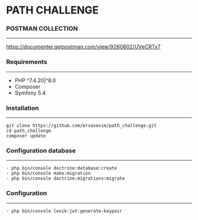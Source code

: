 # PATH CHALLENGE

### POSTMAN COLLECTION
---
https://documenter.getpostman.com/view/9260602/UVeCRTx7


### Requirements
---

- PHP ^7.4.20|^8.0
- Composer
- Symfony 5.4


### Installation
---

```
git clone https://github.com/ervasevim/path_challenge.git
cd path_challenge
composer update
```

### Configuration database
---

```
- php bin/console doctrine:database:create
- php bin/console make:migration 
- php bin/console doctrine:migrations:migrate
```

### Configuration
---

```
- php bin/console lexik:jwt:generate-keypair
```